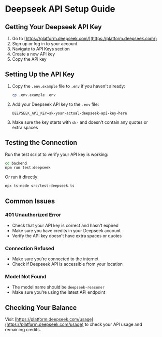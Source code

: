 # Deepseek API Setup Guide

## Getting Your Deepseek API Key

1. Go to [https://platform.deepseek.com/](https://platform.deepseek.com/)
2. Sign up or log in to your account
3. Navigate to API Keys section
4. Create a new API key
5. Copy the API key

## Setting Up the API Key

1. Copy the `.env.example` file to `.env` if you haven't already:
   ```bash
   cp .env.example .env
   ```

2. Add your Deepseek API key to the `.env` file:
   ```
   DEEPSEEK_API_KEY=sk-your-actual-deepseek-api-key-here
   ```

3. Make sure the key starts with `sk-` and doesn't contain any quotes or extra spaces

## Testing the Connection

Run the test script to verify your API key is working:

```bash
cd backend
npm run test:deepseek
```

Or run it directly:
```bash
npx ts-node src/test-deepseek.ts
```

## Common Issues

### 401 Unauthorized Error
- Check that your API key is correct and hasn't expired
- Make sure you have credits in your Deepseek account
- Verify the API key doesn't have extra spaces or quotes

### Connection Refused
- Make sure you're connected to the internet
- Check if Deepseek API is accessible from your location

### Model Not Found
- The model name should be `deepseek-reasoner`
- Make sure you're using the latest API endpoint

## Checking Your Balance

Visit [https://platform.deepseek.com/usage](https://platform.deepseek.com/usage) to check your API usage and remaining credits.